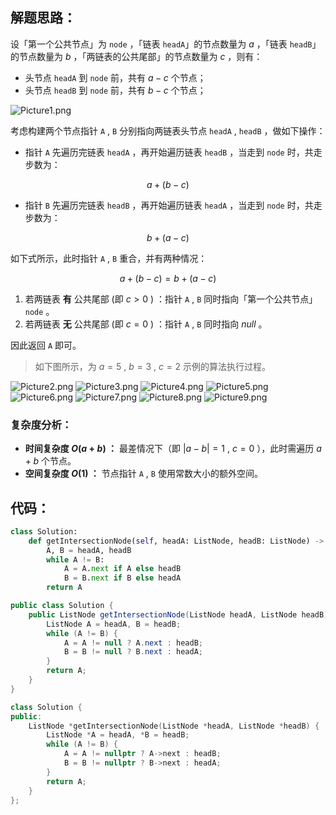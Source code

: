 ## 解题思路：

设「第一个公共节点」为 `node` ，「链表 `headA`」的节点数量为 $a$ ，「链表 `headB`」的节点数量为 $b$ ，「两链表的公共尾部」的节点数量为 $c$ ，则有：

- 头节点 `headA`  到 `node` 前，共有 $a - c$ 个节点；
- 头节点 `headB`  到 `node` 前，共有 $b - c$ 个节点；

![Picture1.png](https://pic.leetcode-cn.com/1615224578-EBRtwv-Picture1.png)

考虑构建两个节点指针 `A​` , `B` 分别指向两链表头节点 `headA` , `headB` ，做如下操作：

- 指针 `A` 先遍历完链表 `headA` ，再开始遍历链表 `headB` ，当走到 `node` 时，共走步数为：

$$
a + (b - c)
$$

- 指针 `B` 先遍历完链表 `headB` ，再开始遍历链表 `headA` ，当走到 `node` 时，共走步数为：

$$
b + (a - c)
$$

如下式所示，此时指针 `A` , `B` 重合，并有两种情况：

$$
a + (b - c) = b + (a - c)
$$

1. 若两链表 **有** 公共尾部 (即 $c > 0$ ) ：指针 `A` , `B` 同时指向「第一个公共节点」`node` 。
2. 若两链表 **无** 公共尾部 (即 $c = 0$ ) ：指针 `A` , `B` 同时指向 $null$ 。

因此返回 `A` 即可。

> 如下图所示，为 $a = 5$ , $b = 3$ , $c = 2$ 示例的算法执行过程。

![Picture2.png](https://pic.leetcode-cn.com/1615224578-lFxRVR-Picture2.png)
![Picture3.png](https://pic.leetcode-cn.com/1615224578-atzfoi-Picture3.png)
![Picture4.png](https://pic.leetcode-cn.com/1615224578-QvNyxe-Picture4.png)
![Picture5.png](https://pic.leetcode-cn.com/1615224578-zPMkyB-Picture5.png)
![Picture6.png](https://pic.leetcode-cn.com/1615224578-MRfzKN-Picture6.png)
![Picture7.png](https://pic.leetcode-cn.com/1615224578-UIHyvx-Picture7.png)
![Picture8.png](https://pic.leetcode-cn.com/1615224578-fyOdzW-Picture8.png)
![Picture9.png](https://pic.leetcode-cn.com/1615224578-LcVJxI-Picture9.png)

### 复杂度分析：

- **时间复杂度 $O(a + b)$ ：** 最差情况下（即 $|a - b| = 1$ , $c = 0$ ），此时需遍历 $a + b$ 个节点。
- **空间复杂度 $O(1)$ ：** 节点指针 `A` , `B` 使用常数大小的额外空间。

## 代码：

```Python []
class Solution:
    def getIntersectionNode(self, headA: ListNode, headB: ListNode) -> ListNode:
        A, B = headA, headB
        while A != B:
            A = A.next if A else headB
            B = B.next if B else headA
        return A
```

```Java []
public class Solution {
    public ListNode getIntersectionNode(ListNode headA, ListNode headB) {
        ListNode A = headA, B = headB;
        while (A != B) {
            A = A != null ? A.next : headB;
            B = B != null ? B.next : headA;
        }
        return A;
    }
}
```

```C++ []
class Solution {
public:
    ListNode *getIntersectionNode(ListNode *headA, ListNode *headB) {
        ListNode *A = headA, *B = headB;
        while (A != B) {
            A = A != nullptr ? A->next : headB;
            B = B != nullptr ? B->next : headA;
        }
        return A;
    }
};
```